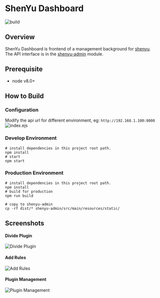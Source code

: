 # ShenYu Dashboard

![build](https://github.com/dromara/shenyu-dashboard/workflows/build/badge.svg)


## Overview
ShenYu Dashboard is frontend of a management background for [shenyu](https://github.com/dromara/shenyu). The API interface is in the [shenyu-admin](https://github.com/dromara/shenyu/tree/master/shenyu-admin) module.
                                                                                                   
## Prerequisite
- node v8.0+

## How to Build

### Configuration

Modify the api url for different environment, eg: `http://192.168.1.100:8000`
![index.ejs](https://dromara.github.io/shenyu-dashboard/doc/img/index.ejs.png)


### Develop Environment

```shell
# install dependencies in this project root path.
npm install
# start
npm start
```

### Production Environment

```shell
# install dependencies in this project root path.
npm install
# build for production
npm run build

# copy to shenyu-admin
cp -rf dist/* shenyu-admin/src/main/resources/static/
```

## Screenshots

#### Divide Plugin
![Divide Plugin](https://dromara.github.io/shenyu-dashboard/doc/img/divide-plugin.png)

#### Add Rules
![Add Rules](https://dromara.github.io/shenyu-dashboard/doc/img/add-rules.jpg)

#### Plugin Management
![Plugin Management](https://dromara.github.io/shenyu-dashboard/doc/img/plugin-management.jpg)

